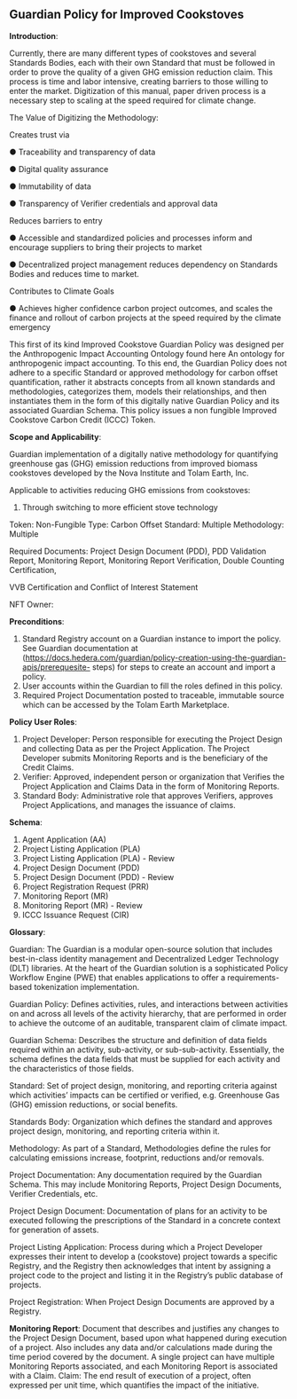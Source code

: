 ## Guardian Policy for Improved Cookstoves

**Introduction**: 

Currently, there are many different types of cookstoves and several Standards Bodies, each with their own Standard that must be followed in order to prove the quality of a given GHG emission reduction claim. This process is time and labor intensive, creating barriers to those willing to enter the market. Digitization of this manual, paper driven process is a necessary step to scaling at the speed required for climate change.

The Value of Digitizing the Methodology:

Creates trust via

●	Traceability and transparency of data

●	Digital quality assurance

●	Immutability of data

●	Transparency of Verifier credentials and approval data

Reduces barriers to entry

●	Accessible and standardized policies and processes inform and encourage suppliers to bring their projects to market

●	Decentralized project management reduces dependency on Standards Bodies and reduces time to market.

Contributes to Climate Goals

●	Achieves higher confidence carbon project outcomes, and scales the finance and rollout of carbon projects at the speed required by the climate emergency

This first of its kind Improved Cookstove Guardian Policy was designed per the Anthropogenic Impact Accounting Ontology found here An ontology for anthropogenic impact accounting. To this end, the Guardian Policy does not adhere to a specific Standard or approved methodology for carbon offset quantification, rather it abstracts concepts from all known standards and methodologies, categorizes them, models their relationships, and then instantiates them in the form of this digitally native Guardian Policy and its associated Guardian Schema. This policy issues a non fungible Improved Cookstove Carbon Credit (ICCC) Token.

**Scope and Applicability**: 

Guardian implementation of a digitally native methodology for quantifying greenhouse gas (GHG) emission reductions from improved biomass cookstoves developed by the Nova Institute and Tolam Earth, Inc.


Applicable to activities reducing GHG emissions from cookstoves:

1. Through switching to more efficient stove technology

Token: Non-Fungible Type: Carbon Offset Standard: Multiple Methodology: Multiple

Required Documents: Project Design Document (PDD), PDD Validation Report, Monitoring Report, Monitoring Report Verification, Double Counting Certification, 

VVB Certification and Conflict of Interest Statement

NFT Owner:

**Preconditions**: 
1.	Standard Registry account on a Guardian instance to import the policy. See Guardian documentation at
(https://docs.hedera.com/guardian/policy-creation-using-the-guardian-apis/prerequesite-
 steps) for steps to create an account and import a policy.
2.	User accounts within the Guardian to fill the roles defined in this policy.
3.	Required Project Documentation posted to traceable, immutable source which can be accessed by the Tolam Earth Marketplace.

**Policy User Roles**:
1.	Project Developer: Person responsible for executing the Project Design and collecting Data as per the Project Application. The Project Developer submits Monitoring Reports and is the beneficiary of the Credit Claims.
2.	Verifier: Approved, independent person or organization that Verifies the Project Application and Claims Data in the form of Monitoring Reports.
3.	Standard Body: Administrative role that approves Verifiers, approves Project Applications, and manages the issuance of claims.
 
**Schema**:

1.	Agent Application (AA)
2.	Project Listing Application (PLA)
3.	Project Listing Application (PLA) - Review
4.	Project Design Document (PDD)
5.	Project Design Document (PDD) - Review
6.	Project Registration Request (PRR)
7.	Monitoring Report (MR)
8.	Monitoring Report (MR) - Review
9.	ICCC Issuance Request (CIR)

**Glossary**:

Guardian: The Guardian is a modular open-source solution that includes best-in-class identity management and Decentralized Ledger Technology (DLT) libraries. At the heart of the Guardian solution is a sophisticated Policy Workflow Engine (PWE) that enables applications to offer a requirements-based tokenization implementation.

Guardian Policy: Defines activities, rules, and interactions between activities on and across all levels of the activity hierarchy, that are performed in order to achieve the outcome of an auditable, transparent claim of climate impact.

Guardian Schema: Describes the structure and definition of data fields required within an activity, sub-activity, or sub-sub-activity. Essentially, the schema defines the data fields that must be supplied for each activity and the characteristics of those fields.

Standard: Set of project design, monitoring, and reporting criteria against which activities’ impacts can be certified or verified, e.g. Greenhouse Gas (GHG) emission reductions, or social benefits.

Standards Body: Organization which defines the standard and approves project design, monitoring, and reporting criteria within it.

Methodology: As part of a Standard, Methodologies define the rules for calculating emissions increase, footprint, reductions and/or removals.

Project Documentation: Any documentation required by the Guardian Schema. This may include Monitoring Reports, Project Design Documents, Verifier Credentials, etc.

Project Design Document: Documentation of plans for an activity to be executed following the prescriptions of the Standard in a concrete context for generation of assets.

Project Listing Application: Process during which a Project Developer expresses their intent to develop a (cookstove) project towards a specific Registry, and the Registry then acknowledges that intent by assigning a project code to the project and listing it in the Registry’s public database of projects.

Project Registration: When Project Design Documents are approved by a Registry.

 
**Monitoring Report**:
Document that describes and justifies any changes to the Project Design Document, based upon what happened during execution of a project. Also includes any data and/or calculations made during the time period covered by the document. A single project can have multiple Monitoring Reports associated, and each Monitoring Report is associated with a Claim.
Claim: The end result of execution of a project, often expressed per unit time, which quantifies the impact of the initiative.

